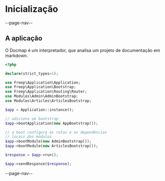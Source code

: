 # Inicialização

--page-nav--

## A aplicação

O Docmap é um interpretador, que analisa um projeto de documentação em markdown.

```php
<?php

declare(strict_types=1);

use Freep\Application\Application;
use Freep\Application\Bootstrap;
use Freep\Application\Routing\Router;
use Modules\Admin\AdminBootstrap;
use Modules\Articles\ArticlesBootstrap;

$app = Application::instance();

// adiciona um bootstrap
$app->bootApplication(new AppBootstrap());

// o boot configura as rotas e as dependências
// locais dos módulos
$app->bootModule(new AdminBootstrap());
$app->bootModule(new ArticlesBootstrap());

$response = $app->run();

$app->sendResponse($response);
```

--page-nav--
